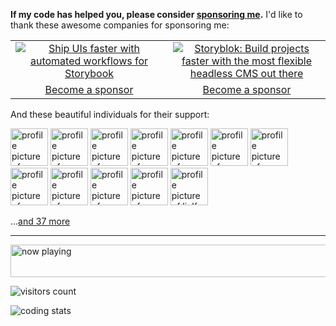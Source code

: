 **If my code has helped you, please consider [sponsoring me](https://github.com/sponsors/egoist).** I'd like to thank these awesome companies for sponsoring me:

<table>
  <tbody>
    <tr>
      <td width="50%" align="center">
        <a
          href="https://www.chromatic.com/?utm_source=egoist&utm_medium=github&utm_campaign=sponsorship"
        >
          <img
            alt="Ship UIs faster with automated workflows for Storybook"
            src="https://fastly.jsdelivr.net/gh/egoist-bot/images@main/uPic/Frame 3.png"
          />
        </a>
      </td>
      <td width="50%" align="center">
        <a
          href="https://www.storyblok.com/developers?utm_source=egoist&utm_medium=github&utm_campaign=sponsorship"
        >
          <img
            alt="Storyblok: Build projects faster with the most flexible headless CMS out there"
            src="https://user-images.githubusercontent.com/8784712/147583766-135757ed-bb12-4a26-a899-c43a4be8fb08.png"
          />
        </a>
      </td>
    </tr>
    <tr>
      <td width="50%" align="center">
        <a href="https://github.com/sponsors/egoist">Become a sponsor</a>
      </td>
      <td width="50%" align="center">
        <a href="https://github.com/sponsors/egoist">Become a sponsor</a>
      </td>
    </tr>
  </tbody>
</table>



And these beautiful individuals for their support:

<!-- replace-sponsors -->
<a title="storyblok" href="https://github.com/storyblok"><img src="https://avatars.githubusercontent.com/u/13880908?v=4" width="60" alt="profile picture of storyblok"></a> <a title="chromaui" href="https://github.com/chromaui"><img src="https://avatars.githubusercontent.com/u/24584319?v=4" width="60" alt="profile picture of chromaui"></a> <a title="dawsbot" href="https://github.com/dawsbot"><img src="https://avatars.githubusercontent.com/u/3408480?u=40248f799a4eb04d6c72f124ad23dc29ff095a4a&v=4" width="60" alt="profile picture of dawsbot"></a> <a title="varna" href="https://github.com/varna"><img src="https://avatars.githubusercontent.com/u/6717694?u=23d084c669d066a0cba3083ccae3b3e62d46a4b6&v=4" width="60" alt="profile picture of varna"></a> <a title="potato4d" href="https://github.com/potato4d"><img src="https://avatars.githubusercontent.com/u/6993514?u=c792fee61377539e732dd9085109d074945bc1ce&v=4" width="60" alt="profile picture of potato4d"></a> <a title="JessicaSachs" href="https://github.com/JessicaSachs"><img src="https://avatars.githubusercontent.com/u/2801156?u=45f9b8aa62e55c4a09209a8cc230116f0cbdaab7&v=4" width="60" alt="profile picture of JessicaSachs"></a> <a title="rauchg" href="https://github.com/rauchg"><img src="https://avatars.githubusercontent.com/u/13041?u=4c0a271d532e93a46e3a1983dbb91dcca2765291&v=4" width="60" alt="profile picture of rauchg"></a> <a title="DIYgod" href="https://github.com/DIYgod"><img src="https://avatars.githubusercontent.com/u/8266075?u=9de49c9b3eaf4db02e685458cb64b64c172034bf&v=4" width="60" alt="profile picture of DIYgod"></a> <a title="cometkim" href="https://github.com/cometkim"><img src="https://avatars.githubusercontent.com/u/9696352?u=a0c516f075b83409a8b6317ad269291117861e26&v=4" width="60" alt="profile picture of cometkim"></a> <a title="FarazPatankar" href="https://github.com/FarazPatankar"><img src="https://avatars.githubusercontent.com/u/10681116?u=707f054b6651fcf93e5297b2142d15e772712e4a&v=4" width="60" alt="profile picture of FarazPatankar"></a> <a title="aulneau" href="https://github.com/aulneau"><img src="https://avatars.githubusercontent.com/u/11803153?u=23ddb4b801b66522d9614e6988ed113d1ffc0a00&v=4" width="60" alt="profile picture of aulneau"></a> <a title="linlfg" href="https://github.com/linlfg"><img src="https://avatars.githubusercontent.com/u/81708155?u=7059d912c3986f14001eb13172b323bf3fd38e8d&v=4" width="60" alt="profile picture of linlfg"></a>

...[and 37 more](https://egoist.dev/thanks)
      <!-- replace-sponsors -->

---

<a href="https://volt.fm/egoist" target="_blank"><img src="https://spotify-badge-egoist.vercel.app/api/now-playing" width="540" height="52" alt="now playing"></a>

<!-- https://github.com/Gerhut/Gerhut -->
<!-- pls deploy your own service using the repo above -->

![visitors count](https://visitors-by-url-pls-dont-use-this-in-your-repo.vercel.app/egoist-github-readme)

![coding stats](https://img.shields.io/endpoint?url=https://wakapi.dev/api/compat/shields/v1/egoist/interval:30_days&label=coding%20stats%20last%2030d)
